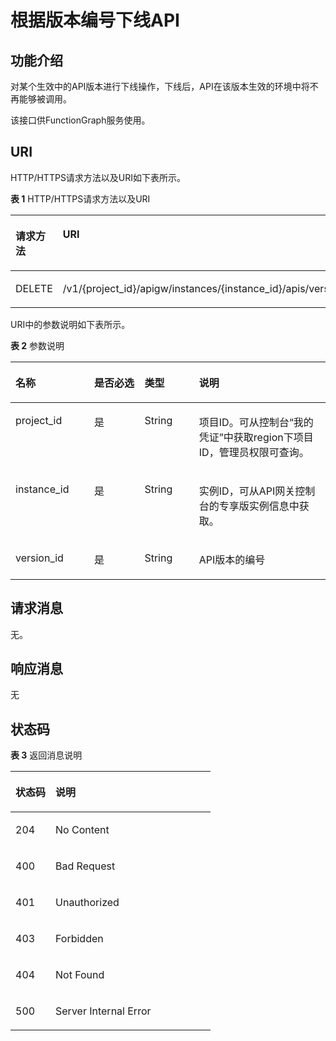 # 根据版本编号下线API<a name="apig-phapi-180911216"></a>

## 功能介绍<a name="section59395644"></a>

对某个生效中的API版本进行下线操作，下线后，API在该版本生效的环境中将不再能够被调用。

该接口供FunctionGraph服务使用。

## URI<a name="section64798754"></a>

HTTP/HTTPS请求方法以及URI如下表所示。

**表 1**  HTTP/HTTPS请求方法以及URI

<a name="table30440385"></a>
<table><thead align="left"><tr id="row5989628"><th class="cellrowborder" valign="top" width="20%" id="mcps1.2.3.1.1"><p id="p15397832"><a name="p15397832"></a><a name="p15397832"></a>请求方法</p>
</th>
<th class="cellrowborder" valign="top" width="80%" id="mcps1.2.3.1.2"><p id="p39264905"><a name="p39264905"></a><a name="p39264905"></a>URI</p>
</th>
</tr>
</thead>
<tbody><tr id="row26340775"><td class="cellrowborder" valign="top" width="20%" headers="mcps1.2.3.1.1 "><p id="p53228041"><a name="p53228041"></a><a name="p53228041"></a>DELETE</p>
</td>
<td class="cellrowborder" valign="top" width="80%" headers="mcps1.2.3.1.2 "><p id="p16504088"><a name="p16504088"></a><a name="p16504088"></a><span id="ph131289353412"><a name="ph131289353412"></a><a name="ph131289353412"></a>/v1/{project_id}/apigw/instances/{instance_id}</span>/apis/versions/{version_id}</p>
</td>
</tr>
</tbody>
</table>

URI中的参数说明如下表所示。

**表 2**  参数说明

<a name="table14319067"></a>
<table><thead align="left"><tr id="row47200048"><th class="cellrowborder" valign="top" width="25%" id="mcps1.2.5.1.1"><p id="p65107550"><a name="p65107550"></a><a name="p65107550"></a>名称</p>
</th>
<th class="cellrowborder" valign="top" width="15.950000000000001%" id="mcps1.2.5.1.2"><p id="p39220237"><a name="p39220237"></a><a name="p39220237"></a>是否必选</p>
</th>
<th class="cellrowborder" valign="top" width="17.349999999999998%" id="mcps1.2.5.1.3"><p id="p22722661"><a name="p22722661"></a><a name="p22722661"></a>类型</p>
</th>
<th class="cellrowborder" valign="top" width="41.699999999999996%" id="mcps1.2.5.1.4"><p id="p28596237"><a name="p28596237"></a><a name="p28596237"></a>说明</p>
</th>
</tr>
</thead>
<tbody><tr id="row16588184511195"><td class="cellrowborder" valign="top" width="25%" headers="mcps1.2.5.1.1 "><p id="p55878963"><a name="p55878963"></a><a name="p55878963"></a>project_id</p>
</td>
<td class="cellrowborder" valign="top" width="15.950000000000001%" headers="mcps1.2.5.1.2 "><p id="p29902160"><a name="p29902160"></a><a name="p29902160"></a>是</p>
</td>
<td class="cellrowborder" valign="top" width="17.349999999999998%" headers="mcps1.2.5.1.3 "><p id="p6155914"><a name="p6155914"></a><a name="p6155914"></a>String</p>
</td>
<td class="cellrowborder" valign="top" width="41.699999999999996%" headers="mcps1.2.5.1.4 "><p id="p28867016"><a name="p28867016"></a><a name="p28867016"></a>项目ID。可从控制台“我的凭证”中获取region下项目ID，管理员权限可查询。</p>
</td>
</tr>
<tr id="row5188345121915"><td class="cellrowborder" valign="top" width="25%" headers="mcps1.2.5.1.1 "><p id="p1780913159538"><a name="p1780913159538"></a><a name="p1780913159538"></a>instance_id</p>
</td>
<td class="cellrowborder" valign="top" width="15.950000000000001%" headers="mcps1.2.5.1.2 "><p id="p9809215115310"><a name="p9809215115310"></a><a name="p9809215115310"></a>是</p>
</td>
<td class="cellrowborder" valign="top" width="17.349999999999998%" headers="mcps1.2.5.1.3 "><p id="p1280914152538"><a name="p1280914152538"></a><a name="p1280914152538"></a>String</p>
</td>
<td class="cellrowborder" valign="top" width="41.699999999999996%" headers="mcps1.2.5.1.4 "><p id="p1880914157537"><a name="p1880914157537"></a><a name="p1880914157537"></a>实例ID，可从API网关控制台的专享版实例信息中获取。</p>
</td>
</tr>
<tr id="row34593837"><td class="cellrowborder" valign="top" width="25%" headers="mcps1.2.5.1.1 "><p id="p50637422"><a name="p50637422"></a><a name="p50637422"></a>version_id</p>
</td>
<td class="cellrowborder" valign="top" width="15.950000000000001%" headers="mcps1.2.5.1.2 "><p id="p7990519"><a name="p7990519"></a><a name="p7990519"></a>是</p>
</td>
<td class="cellrowborder" valign="top" width="17.349999999999998%" headers="mcps1.2.5.1.3 "><p id="p43252337"><a name="p43252337"></a><a name="p43252337"></a>String</p>
</td>
<td class="cellrowborder" valign="top" width="41.699999999999996%" headers="mcps1.2.5.1.4 "><p id="p13778436"><a name="p13778436"></a><a name="p13778436"></a>API版本的编号</p>
</td>
</tr>
</tbody>
</table>

## 请求消息<a name="section46317880"></a>

无。

## 响应消息<a name="section60760833"></a>

无

## 状态码<a name="section14207744"></a>

**表 3**  返回消息说明

<a name="table25461982"></a>
<table><thead align="left"><tr id="row64728256"><th class="cellrowborder" valign="top" width="20%" id="mcps1.2.3.1.1"><p id="p8497375"><a name="p8497375"></a><a name="p8497375"></a>状态码</p>
</th>
<th class="cellrowborder" valign="top" width="80%" id="mcps1.2.3.1.2"><p id="p17198799"><a name="p17198799"></a><a name="p17198799"></a>说明</p>
</th>
</tr>
</thead>
<tbody><tr id="row50925496"><td class="cellrowborder" valign="top" width="20%" headers="mcps1.2.3.1.1 "><p id="p31324481"><a name="p31324481"></a><a name="p31324481"></a>204</p>
</td>
<td class="cellrowborder" valign="top" width="80%" headers="mcps1.2.3.1.2 "><p id="p13445195614478"><a name="p13445195614478"></a><a name="p13445195614478"></a>No Content</p>
</td>
</tr>
<tr id="row18532901"><td class="cellrowborder" valign="top" width="20%" headers="mcps1.2.3.1.1 "><p id="p24770038"><a name="p24770038"></a><a name="p24770038"></a>400</p>
</td>
<td class="cellrowborder" valign="top" width="80%" headers="mcps1.2.3.1.2 "><p id="p60216100"><a name="p60216100"></a><a name="p60216100"></a>Bad Request</p>
</td>
</tr>
<tr id="row5073993"><td class="cellrowborder" valign="top" width="20%" headers="mcps1.2.3.1.1 "><p id="p8340301"><a name="p8340301"></a><a name="p8340301"></a>401</p>
</td>
<td class="cellrowborder" valign="top" width="80%" headers="mcps1.2.3.1.2 "><p id="p9203142078"><a name="p9203142078"></a><a name="p9203142078"></a>Unauthorized</p>
</td>
</tr>
<tr id="row40281704"><td class="cellrowborder" valign="top" width="20%" headers="mcps1.2.3.1.1 "><p id="p41592600"><a name="p41592600"></a><a name="p41592600"></a>403</p>
</td>
<td class="cellrowborder" valign="top" width="80%" headers="mcps1.2.3.1.2 "><p id="p13949586"><a name="p13949586"></a><a name="p13949586"></a>Forbidden</p>
</td>
</tr>
<tr id="row54907919"><td class="cellrowborder" valign="top" width="20%" headers="mcps1.2.3.1.1 "><p id="p18356469"><a name="p18356469"></a><a name="p18356469"></a>404</p>
</td>
<td class="cellrowborder" valign="top" width="80%" headers="mcps1.2.3.1.2 "><p id="p10479027"><a name="p10479027"></a><a name="p10479027"></a>Not Found</p>
</td>
</tr>
<tr id="row23141906"><td class="cellrowborder" valign="top" width="20%" headers="mcps1.2.3.1.1 "><p id="p62555074"><a name="p62555074"></a><a name="p62555074"></a>500</p>
</td>
<td class="cellrowborder" valign="top" width="80%" headers="mcps1.2.3.1.2 "><p id="p14947689"><a name="p14947689"></a><a name="p14947689"></a>Server Internal Error</p>
</td>
</tr>
</tbody>
</table>

